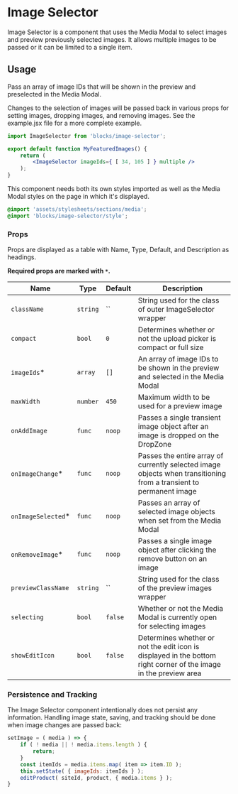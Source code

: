 # Image Selector

Image Selector is a component that uses the Media Modal to select images and preview previously selected images. It allows multiple images to be passed or it can be limited to a single item.

## Usage

Pass an array of image IDs that will be shown in the preview and preselected in the Media Modal.

Changes to the selection of images will be passed back in various props for setting images, dropping images, and removing images. See the example.jsx file for a more complete example.

```jsx
import ImageSelector from 'blocks/image-selector';

export default function MyFeaturedImages() {
	return (
		<ImageSelector imageIds={ [ 34, 105 ] } multiple />
	);
}
```

This component needs both its own styles imported as well as the Media Modal styles on the page in which it's displayed.

```scss
@import 'assets/stylesheets/sections/media';
@import 'blocks/image-selector/style';
```

### Props

Props are displayed as a table with Name, Type, Default, and Description as headings.

**Required props are marked with `*`.**

| Name                | Type     | Default | Description                                                                                                        |
| ------------------- | -------- | ------- | ------------------------------------------------------------------------------------------------------------------ |
| `className`         | `string` | ``      | String used for the class of outer ImageSelector wrapper                                                           |
| `compact`           | `bool`   | `0`     | Determines whether or not the upload picker is compact or full size                                                |
| `imageIds`\*        | `array`  | `[]`    | An array of image IDs to be shown in the preview and selected in the Media Modal                                   |
| `maxWidth`          | `number` | `450`   | Maximum width to be used for a preview image                                                                       |
| `onAddImage`        | `func`   | `noop`  | Passes a single transient image object after an image is dropped on the DropZone                                   |
| `onImageChange`\*   | `func`   | `noop`  | Passes the entire array of currently selected image objects when transitioning from a transient to permanent image |
| `onImageSelected`\* | `func`   | `noop`  | Passes an array of selected image objects when set from the Media Modal                                            |
| `onRemoveImage`\*   | `func`   | `noop`  | Passes a single image object after clicking the remove button on an image                                          |
| `previewClassName`  | `string` | ``      | String used for the class of the preview images wrapper                                                            |
| `selecting`         | `bool`   | `false` | Whether or not the Media Modal is currently open for selecting images                                              |
| `showEditIcon`      | `bool`   | `false` | Determines whether or not the edit icon is displayed in the bottom right corner of the image in the preview area   |

### Persistence and Tracking

The Image Selector component intentionally does not persist any information. Handling image state, saving, and tracking should be done when image changes are passed back:

```jsx
setImage = ( media ) => {
	if ( ! media || ! media.items.length ) {
		return;
	}
	const itemIds = media.items.map( item => item.ID );
	this.setState( { imageIds: itemIds } );
	editProduct( siteId, product, { media.items } );
}
```
